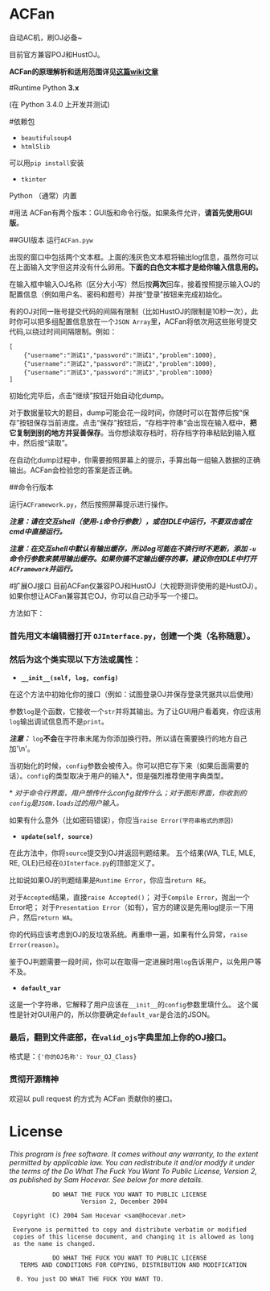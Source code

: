 # ACFan
自动AC机，刷OJ必备~

目前官方兼容POJ和HustOJ。

**ACFan的原理解析和适用范围详见[这篇wiki文章](https://github.com/xmcp/ACFan/wiki/ACFan-%E5%8E%9F%E7%90%86%E8%A7%A3%E6%9E%90)**

#Runtime
Python **3.x**

(在 Python 3.4.0 上开发并测试)

#依赖包
- `beautifulsoup4`
- `html5lib`

可以用`pip install`安装

- `tkinter`

Python （通常）内置

#用法
ACFan有两个版本：GUI版和命令行版。如果条件允许，**请首先使用GUI版**。

##GUI版本
运行`ACFan.pyw`

出现的窗口中包括两个文本框。上面的浅灰色文本框将输出log信息，虽然你可以在上面输入文字但这并没有什么卵用。**下面的白色文本框才是给你输入信息用的。**

在输入框中输入OJ名称（区分大小写）然后按**两次**回车，接着按照提示输入OJ的配置信息（例如用户名、密码和题号）并按“登录”按钮来完成初始化。

有的OJ对同一账号提交代码的间隔有限制（比如HustOJ的限制是10秒一次），此时你可以把多组配置信息放在一个`JSON Array`里，ACFan将依次用这些账号提交代码,以绕过时间间隔限制。例如：

    [
        {"username":"测试1","password":"测试1","problem":1000},
        {"username":"测试2","password":"测试2","problem":1000},
        {"username":"测试3","password":"测试3","problem":1000}
    ]

初始化完毕后，点击“继续”按钮开始自动化dump。

对于数据量较大的题目，dump可能会花一段时间，你随时可以在暂停后按“保存”按钮保存当前进度。点击“保存”按钮后，“存档字符串”会出现在输入框中，**把它复制到别的地方并妥善保存**。当你想读取存档时，将存档字符串粘贴到输入框中，然后按“读取”。

在自动化dump过程中，你需要按照屏幕上的提示，手算出每一组输入数据的正确输出。ACFan会检验您的答案是否正确。

##命令行版本

运行`ACFramework.py`，然后按照屏幕提示进行操作。

***注意：请在交互shell（使用`-i`命令行参数），或在IDLE中运行，不要双击或在cmd中直接运行。***

***注意：在交互shell中默认有输出缓存，所以log可能在不换行时不更新，添加 `-u` 命令行参数来禁用输出缓存。如果你搞不定输出缓存的事，建议你在IDLE中打开`ACFramework`并运行。***

#扩展OJ接口
目前ACFan仅兼容POJ和HustOJ（大视野测评使用的是HustOJ）。如果你想让ACFan兼容其它OJ，你可以自己动手写一个接口。

方法如下：

### 首先用文本编辑器打开 `OJInterface.py`，创建一个类（名称随意）。

### 然后为这个类实现以下方法或属性：

- **`__init__(self, log, config)`**

在这个方法中初始化你的接口（例如：试图登录OJ并保存登录凭据共以后使用）

参数`log`是个函数，它接收一个`str`并将其输出。为了让GUI用户看着爽，你应该用`log`输出调试信息而不是`print`。

***注意：*** `log`**不会**在字符串末尾为你添加换行符。所以请在需要换行的地方自己加'\n'。

当初始化的时候，`config`参数会被传入。你可以把它存下来（如果后面需要的话）。`config`的类型取决于用户的输入*，但是强烈推荐使用字典类型。

\* *对于命令行界面，用户想传什么config就传什么；对于图形界面，你收到的`config`是`JSON.loads`过的用户输入。*

如果有什么意外（比如密码错误），你应当`raise Error(字符串格式的原因)`

- **`update(self, source)`**

在此方法中，你将`source`提交到OJ并返回判题结果。
五个结果(WA, TLE, MLE, RE, OLE)已经在`OJInterface.py`的顶部定义了。

比如说如果OJ的判题结果是`Runtime Error`，你应当`return RE`。

对于`Accepted`结果，直接`raise Accepted()`；
对于`Compile Error`，抛出一个Error吧；
对于`Presentation Error`（如有），官方的建议是先用log提示一下用户，然后`return WA`。

你的代码应该考虑到OJ的反垃圾系统。再重申一遍，如果有什么异常，`raise Error(reason)`。

鉴于OJ判题需要一段时间，你可以在取得一定进展时用`log`告诉用户，以免用户等不及。

- **`default_var`**

这是一个字符串，它解释了用户应该在`__init__`的`config`参数里填什么。
这个属性是针对GUI用户的，所以你要确定`default_var`是合法的JSON。

### 最后，翻到文件底部，在`valid_ojs`字典里加上你的OJ接口。
格式是：`{'你的OJ名称': Your_OJ_Class}`

### 贯彻开源精神
欢迎以 pull request 的方式为 ACFan 贡献你的接口。

# License

*This program is free software. It comes without any warranty, to the extent permitted by applicable law. You can redistribute it and/or modify it under the terms of the Do What The Fuck You Want To Public License, Version 2, as published by Sam Hocevar. See below for more details.*

                DO WHAT THE FUCK YOU WANT TO PUBLIC LICENSE
                        Version 2, December 2004
    
     Copyright (C) 2004 Sam Hocevar <sam@hocevar.net>
    
     Everyone is permitted to copy and distribute verbatim or modified
     copies of this license document, and changing it is allowed as long
     as the name is changed.
    
                DO WHAT THE FUCK YOU WANT TO PUBLIC LICENSE
       TERMS AND CONDITIONS FOR COPYING, DISTRIBUTION AND MODIFICATION
    
      0. You just DO WHAT THE FUCK YOU WANT TO.
